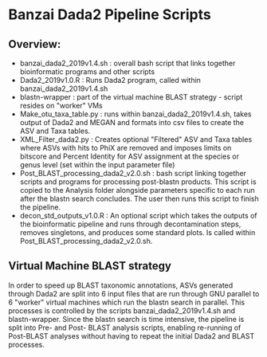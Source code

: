 # Banzai Dada2 Pipeline Scripts

## Overview:

- banzai_dada2_2019v1.4.sh : overall bash script that links together bioinformatic programs and other scripts
- Dada2_2019v1.0.R : Runs Dada2 program, called within banzai_dada2_2019v1.4.sh
- blastn-wrapper : part of the virtual machine BLAST strategy - script resides on "worker" VMs
- Make_otu_taxa_table.py : runs within banzai_dada2_2019v1.4.sh, takes output of Dada2 and MEGAN and formats into csv files to create the ASV and Taxa tables.
- XML_Filter_dada2.py : Creates optional "Filtered" ASV and Taxa tables where ASVs with hits to PhiX are removed and imposes limits on bitscore and Percent Identity for ASV assignment at the species or genus level (set within the input parameter file)
- Post_BLAST_processing_dada2_v2.0.sh : bash script linking together scripts and programs for processing post-blastn products. This script is copied to the Analysis folder alongside parameters specific to each run after the blastn search concludes. The user then runs this script to finish the pipeline.
- decon_std_outputs_v1.0.R : An optional script which takes the outputs of the bioinformatic pipeline and runs through decontamination steps, removes singletons, and produces some standard plots. Is called within Post_BLAST_processing_dada2_v2.0.sh.


## Virtual Machine BLAST strategy

In order to speed up BLAST taxonomic annotations, ASVs generated through Dada2 are split into 6 input files that are run through GNU parallel to 6 "worker" virtual machines which run the blastn search in parallel. This processes is controlled by the scripts banzai_dada2_2019v1.4.sh and blastn-wrapper. Since the blastn search is time intensive, the pipeline is split into Pre- and Post- BLAST analysis scripts, enabling re-running of Post-BLAST analyses without having to repeat the initial Dada2 and BLAST processes.
